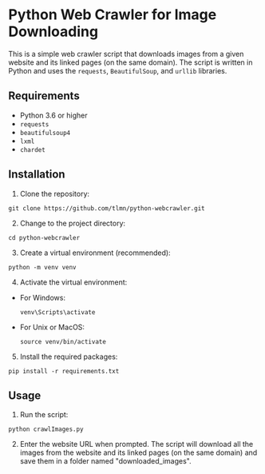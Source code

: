 # Python Web Crawler for Image Downloading

This is a simple web crawler script that downloads images from a given website and its linked pages (on the same domain). The script is written in Python and uses the `requests`, `BeautifulSoup`, and `urllib` libraries.

## Requirements

- Python 3.6 or higher
- `requests`
- `beautifulsoup4`
- `lxml`
- `chardet`

## Installation

1. Clone the repository:

```
git clone https://github.com/tlmn/python-webcrawler.git
```


2. Change to the project directory:

```
cd python-webcrawler
```



3. Create a virtual environment (recommended):

```
python -m venv venv
```


4. Activate the virtual environment:

- For Windows:

  ```
  venv\Scripts\activate
  ```

- For Unix or MacOS:

  ```
  source venv/bin/activate
  ```

5. Install the required packages:

```
pip install -r requirements.txt
```

## Usage

1. Run the script:

```
python crawlImages.py
```


2. Enter the website URL when prompted. The script will download all the images from the website and its linked pages (on the same domain) and save them in a folder named "downloaded_images".

